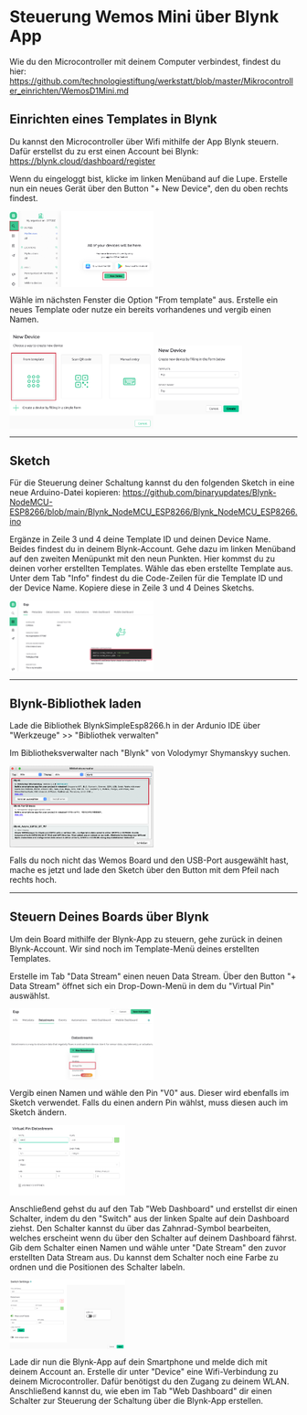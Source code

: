 # Steuerung Wemos Mini über Blynk App

Wie du den Microcontroller mit deinem Computer verbindest, findest du hier: https://github.com/technologiestiftung/werkstatt/blob/master/Mikrocontroller_einrichten/WemosD1Mini.md

## Einrichten eines Templates in Blynk

Du kannst den Microcontroller über Wifi mithilfe der App Blynk steuern. Dafür erstellst du zu erst einen Account bei Blynk: https://blynk.cloud/dashboard/register

Wenn du eingeloggt bist, klicke im linken Menüband auf die Lupe. Erstelle nun ein neues Gerät über den Button "+ New Device", den du oben rechts findest. 

<img align="center" width="50%" src="Images/blynk_add-new-device_01.png">

Wähle im nächsten Fenster die Option "From template" aus. Erstelle ein neues Template oder nutze ein bereits vorhandenes und vergib einen Namen.

<img align="center" width="50%" src="Images/blynk_add-new-device_02.png">

<img align="center" width="30%" src="Images/blynk_add-new-device_03.png">

-----

## Sketch

Für die Steuerung deiner Schaltung kannst du den folgenden Sketch in eine neue Arduino-Datei kopieren:
https://github.com/binaryupdates/Blynk-NodeMCU-ESP8266/blob/main/Blynk_NodeMCU_ESP8266/Blynk_NodeMCU_ESP8266.ino

Ergänze in Zeile 3 und 4 deine Template ID und deinen Device Name. Beides findest du in deinem Blynk-Account. Gehe dazu im linken Menüband auf den zweiten Menüpunkt mit den neun Punkten. Hier kommst du zu deinen vorher erstellten Templates. Wähle das eben erstellte Template aus. Unter dem Tab "Info" findest du die Code-Zeilen für die Template ID und der Device Name. Kopiere diese in Zeile 3 und 4 Deines Sketchs.

<img align="center" width="50%" src="Images/blynk_copy-code_01.png">


-----

## Blynk-Bibliothek laden

Lade die Bibliothek BlynkSimpleEsp8266.h in der Ardunio IDE über "Werkzeuge" >> "Bibliothek verwalten" 

Im Bibliotheksverwalter nach "Blynk" von Volodymyr Shymanskyy suchen.

<img align="center" width="50%" src="Images/blynk_bibliothek.png">

Falls du noch nicht das Wemos Board und den USB-Port ausgewählt hast, mache es jetzt und lade den Sketch über den Button mit dem Pfeil nach rechts hoch.

-----

## Steuern Deines Boards über Blynk

Um dein Board mithilfe der Blynk-App zu steuern, gehe zurück in deinen Blynk-Account. Wir sind noch im Template-Menü deines erstellten Templates.

Erstelle im Tab "Data Stream" einen neuen Data Stream. Über den Button "+ Data Stream" öffnet sich ein Drop-Down-Menü in dem du "Virtual Pin" auswählst.

<img align="center" width="50%" src="Images/blynk_add-data-stream_01.png">

Vergib einen Namen und wähle den Pin "V0" aus. Dieser wird ebenfalls im Sketch verwendet. Falls du einen andern Pin wählst, muss diesen auch im Sketch ändern.

<img align="center" width="40%" src="Images/blynk_add-data-stream_02.png">

Anschließend gehst du auf den Tab "Web Dashboard" und erstellst dir einen Schalter, indem du den "Switch" aus der linken Spalte auf dein Dashboard ziehst. Den Schalter kannst du über das Zahnrad-Symbol bearbeiten, welches erscheint wenn du über den Schalter auf deinem Dashboard fährst. Gib dem Schalter einen Namen und wähle unter "Date Stream" den zuvor erstellten Data Stream aus. Du kannst dem Schalter noch eine Farbe zu ordnen und die Positionen des Schalter labeln.

<img align="center" width="40%" src="Images/blynk_web-dashboard.png">

Lade dir nun die Blynk-App auf dein Smartphone und melde dich mit deinem Account an. Erstelle dir unter "Device" eine Wifi-Verbindung zu deinem Microcontroller. Dafür benötigst du den Zugang zu deinem WLAN. Anschließend kannst du, wie eben im Tab "Web Dashboard" dir einen Schalter zur Steuerung der Schaltung über die Blynk-App erstellen.






